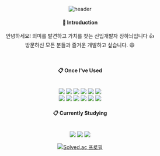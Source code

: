 <div align="center">
  
  ![header](https://capsule-render.vercel.app/api?type=transparent&text=Find%20Meaning&fontColor=5b5b5b)


####  :wave: Introduction
  <p> 안녕하세요! 의미를 발견하고 가치를 찾는 신입개발자 장하늬입니다 👍 <br/> 방문하신 모든 분들과 즐거운 개발하고 싶습니다. 😄 </p>
  <br/>
  

####  :clipboard: Once I've Used 
 <br/>
<img src="https://img.shields.io/badge/JAVA-1E8CBEe?style=flat&logo=&logoColor=">
<img src="https://img.shields.io/badge/SpringBoot-6DB33F?style=flat&logo=SPRINGBOOT&logoColor=white">
<img src="https://img.shields.io/badge/Python-white?style=flat&logo=Python&logoColor=3776AB">
<img src="https://img.shields.io/badge/Django-339933?style=flat&logo=Django&logoColor=092E20">
<img src="https://img.shields.io/badge/MySQL-4479A1?style=flat&logo=MySQL&logoColor=white">
<img src="https://img.shields.io/badge/PostgreSQL-4169E1?style=flat&logo=PostgreSQL&logoColor=white"> <br>
<img src="https://img.shields.io/badge/Redis-white?style=flat&logo=Redis&logoColor=DC382D">
<img src="https://img.shields.io/badge/JavaScript-grey?style=flat&logo=JavaScript&logoColor=F7DF1E">  
<img src="https://img.shields.io/badge/HTML5-E34F26?style=flat&logo=HTML5&logoColor=white">
<img src="https://img.shields.io/badge/CSS3-1572B6?style=flat&logo=CSS3&logoColor=white"> 
<img src="https://img.shields.io/badge/github-181717?style=flat&logo=github&logoColor=white">
<img src="https://img.shields.io/badge/VSCode-007ACC?style=flat&logo=VisualStudioCode&logoColor=white">
  <br/>

####  :clipboard: Currently Studying   

  <br/>
<img src="https://img.shields.io/badge/Docker-2496ED?style=flat&logo=Docker&logoColor=white">
<img src="https://img.shields.io/badge/Github Actions-2088FF?style=flat&logo=Github Actions&logoColor=white">
<img src="https://img.shields.io/badge/MSA-green?style=flat&logo=&logoColor=black">
  <br/>
  
[![Solved.ac
프로필](http://mazassumnida.wtf/api/generate_badge?boj=hany93815)](https://solved.ac/hany93815)
</div>

  
